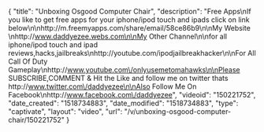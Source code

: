 {
    "title": "Unboxing Osgood Computer Chair",
    "description": "Free Apps\nIf you like to get free apps for your iphone\/ipod touch and ipads click on link below\n\nhttp:\/\/m.freemyapps.com\/share\/email\/58ce86b9\n\nMy Website \nhttp:\/\/www.daddyezee.webs.com\n\nMy Other Channel\n\nfor all iphone\/ipod touch and ipad reviews,hacks,jailbreaks\nhttp:\/\/youtube.com\/ipodjailbreakhacker\n\nFor All Call Of Duty Gameplay\nhttp:\/\/www.youtube.com\/onlyusemetomahawks\n\nPlease SUBSCRIBE,COMMENT & Hit the Like and follow me on twitter thats http:\/\/www.twitter.com\/daddyezee\n\nAlso Follow Me On Facebook\nhttp:\/\/www.facebook.com\/daddyezee",
    "videoid": "150221752",
    "date_created": "1518734883",
    "date_modified": "1518734883",
    "type": "captivate",
    "layout": "video",
    "url": "\/v\/unboxing-osgood-computer-chair\/150221752"
}